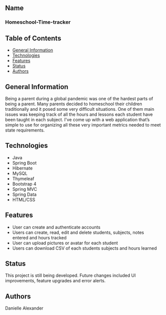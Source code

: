 ## Name
### Homeschool-Time-tracker
## Table of Contents
* [General Information](#general-information) 
* [Technologies](#technologies)
* [Features](#features)
* [Status](#status)
* [Authors](#authors)
## General Information
Being a parent during a global pandemic was one of the hardest parts of being a parent. 
Many parents decided to homeschool their children traditionally and it posed some very difficult situations. 
One of them main issues was keeping track of all the hours and lessons each student have been taught in each subject. 
I've come up with a web application that’s simple to use for organizing all these very important metrics needed to meet state requirements. 
## Technologies
* Java 
* Spring Boot
* Hibernate
* MySQL
* Thymeleaf
* Bootstrap 4
* Spring MVC
* Spring Data
* HTML/CSS
## Features
*	User can create and authenticate accounts
*	Users can create, read, edit and delete students, subjects, notes entered and hours tracked
*	User can upload pictures or avatar for each student
*	Users can download CSV of each students subjects and hours learned
## Status
This project is still being developed. Future changes included UI improvements, feature upgrades and error alerts.
## Authors
Danielle Alexander
